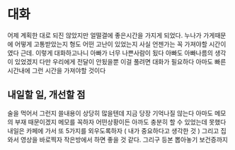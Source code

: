# 대화

어제 계획한 대로 되진 않았지만 얼떨결에 좋은시간을 가지게 되었다. 누나가 가게때문에 어떻게 고통받았는지 형도 어떤 고난이 있었는지 사실 언젠가는 꼭 가져야할 시간이였다 근데. 이렇게 대화하고나니
아빠가 너무 나쁜사람이 됬다 아빠도 아빠나름의 생각이 있었겠지 다만 우리에게 전달이 안됬을뿐 이걸 풀려면 대화가 필요하다 아마도 빠른시간내에 그런 시간을 가져야할 것이다

## 내일할 일, 개선할 점

술을 먹어서 그런지 쓸내용이 상당히 많을텐데 지금 당장 기억나질 않는다 아마도 메모의 부재 때문이겠지 메모를 꼭하자 어떤상황이든 아까도 충분히 할 수 있었는데 못했다 내일은 카페에 가서 또 5가지를
외우도록하자 ( 내가 중요하다고 생각한 것 ) 그리고 집와서 영상을 바로찍자 작은방에서 하면 좋을 것 같다. 그리구 등본 뽑아놓기 보건증까지 

